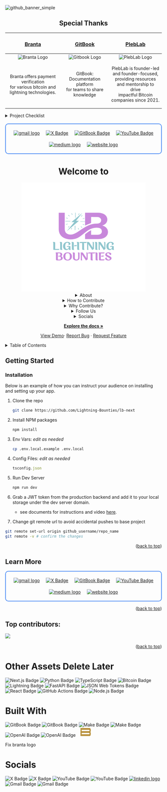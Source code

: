 <a id="readme-top"></a>

![github_banner_simple](https://github.com/user-attachments/assets/8cb02964-89ca-48ee-a8b6-2a7a843ed453)

<div align="center">

<h2><span> Special Thanks </span></h2>      

| <h3><a href="https://branta.pro">Branta</a></h3> | <h3><a href="https://www.gitbook.com">GitBook</a></h3> | <h3><a href="https://www.pleblab.dev/">PlebLab</h3> |
|:-------:|:-------:|:--------------------:|
| ![Branta Logo](https://pbs.twimg.com/profile_images/1730013699824332800/ZaGLT3-T_200x200.jpg) | ![Gitbook Logo](https://pbs.twimg.com/profile_images/1730174148289138688/F8UigNVy_200x200.jpg) | ![PlebLab Logo](https://avatars.githubusercontent.com/u/112909654?s=200&v=4) |
| <p align="center" width="240">Branta offers payment verification <br>for various bitcoin and lightning technologies.</p> | <p align="center" width="240">GitBook: Documentation platform<br>for teams to share knowledge</p> | <p align="center" width="240">PlebLab is founder-led and founder-focused, <br>providing resources and mentorship to drive<br>impactful Bitcoin companies since 2021.</p> |

</div>

<details> <summary>Project Checklist</summary>
  
- [x] Banner Image or Logo
- [x] 1 Paragraph Charter on what we are all about 
- [x] Links or Badges to Socials: Twitter, Documentation, Website, Blog, YouTube?
- [ ] Table of contents toggle
- [ ] Getting Started/contributing guide 
- [ ] hyperlink to scroll on table of contents
- [ ] back to the top markers/badge  
- [ ] Tech Stack, Python, Next.js, Typescript, JWT, 
- [x] Built With: Branta, Gitbook,
- [ ] Formatting / Order
- [ ]
- [ ]
- [ ]
- [ ]
- [ ]
### MISQ Pages 
- [ ] Roadmap in mermaid
- [ ] Engineering Diagrahm workflow?
- [ ] Buy me a coffee?
- [ ] Pull request template?
- [ ] 
</details>

<br />

<div align="center" style="display: flex; flex-wrap: wrap; justify-content: center; gap: 20px; border: 2px solid #4285f4; padding: 20px; border-radius: 10px;">

  <a href="mailto:founders@lightningbounties.com" target="_blank">
    <img src="https://img.shields.io/badge/Gmail-D14836?style=for-the-badge&logo=gmail&logoColor=white" height="35" alt="gmail logo" />
  </a>
  <a href="https://https://x.com/LBounties" target="_blank">
    <img src="https://img.shields.io/badge/X-000?logo=x&logoColor=fff&style=for-the-badge" height="35" alt="X Badge">
  </a> 
  <a href="https://docs.lightningbounties.com" target="_blank">
    <img src="https://img.shields.io/badge/Documentation-BBDDE5?logo=gitbook&logoColor=000&style=for-the-badge" height="35" alt="GitBook Badge">
  </a>
   <a href="https://www.youtube.com/@LightningBounties" target="_blank">
    <img src="https://img.shields.io/badge/YouTube-F00?logo=youtube&logoColor=fff&style=for-the-badge" height="35" alt="YouTube Badge">
  </a>
  
  <a href="https://blog.lightningbounties.com" target="_blank">
    <img src="https://img.shields.io/badge/LB%20blog-FF8800?style=for-the-badge&logo=Microdotblog&logoColor=white" height="35" alt="medium logo" />
  </a>

  <a href="https://app.lightningbounties.com" target="_blank">
    <img src="https://img.shields.io/badge/website-000000?style=for-the-badge&logo=About.me&logoColor=white" height="35" alt="website logo" />
  </a>
</div>

<div align="center">
  <h1>Welcome to</h1>
  <a href="https://github.com/othneildrew/Best-README-Template">
    <img src="lb_bw_initals_typography_vaporwave.png" alt="Logo" width="400" height="350">
  </a>
    <details> <summary>About</summary>
      <div align="start">
      <p> In the current landscape, many open-source bug bounty platforms inadvertently shut out developers from regions outside the USA and EU, creating barriers to participation and diversity. To address this, Lightning Bounties is revolutionizing open-source development by integrating Bitcoin payments directly into GitHub. This approach aligns with the core principles of the open-source software and Bitcoin movements—decentralization, transparency, and inclusivity—by offering seamless and instantaneous financial rewards to developers globally. By leveraging the Bitcoin Lightning Network, Lightning Bounties ensures that contributions to open-source projects are directly rewarded, fostering a sustainable and thriving community where developers can easily receive compensation for their valuable work </p>
      </div>
  </details>
<details>
  
<summary>How to Contribute</summary>
<div align="start">
  <h2>🚀 How to Contribute</h2>

1. **Find an open bounty** on our [bounty platform](https://app.lightningbounties.com) or in the [Issues tab](https://github.com/Lightning-Bounties/docs/issues).
2. **Fork this repository** and create a new branch for your work.
3. **Make your changes** and commit them with clear, concise commit messages.
4. **Submit a Pull Request** with a detailed description of your changes.
5. **Get paid in SATs** once your PR is reviewed and merged!

***For a full guide on our contribution process,*** please check our [Contribution Guidelines](about-lb/contributing.md).
</div>
</details>
<details>

<summary>Why Contribute?</summary>
<div align="start">
  <h2>⭐Why Contribute? </h2>
  
- **Earn Bitcoin**: Get paid in sats for your valuable contributions.
- **Learn**: Dive deep into Open-Source, Bitcoin, & Lightning Network technologies and uncover the future of money and decentralized tech.
- **Accelerate Bug Fixes**: Collaborate with talented security researchers to speed up bug fixes, saving newbie coders valuable time.
- **Join the Community**: Become part of the vibrant Open-Source Movement and build the future you want to see.
</div>
</details>

  <details> <summary>Follow Us</summary>
    <div align="center" style="display: flex; flex-wrap: wrap; justify-content: center; gap: 20px; border: 2px solid #4285f4; padding: 20px; border-radius: 10px;">

  <a href="mailto:founders@lightningbounties.com" target="_blank">
    <img src="https://img.shields.io/badge/Gmail-D14836?style=for-the-badge&logo=gmail&logoColor=white" height="35" alt="gmail logo" />
  </a>
  <a href="https://https://x.com/LBounties" target="_blank">
    <img src="https://img.shields.io/badge/X-000?logo=x&logoColor=fff&style=for-the-badge" height="35" alt="X Badge">
  </a> 
  <a href="https://docs.lightningbounties.com" target="_blank">
    <img src="https://img.shields.io/badge/Documentation-BBDDE5?logo=gitbook&logoColor=000&style=for-the-badge" height="35" alt="GitBook Badge">
  </a>
   <a href="https://www.youtube.com/@LightningBounties" target="_blank">
    <img src="https://img.shields.io/badge/YouTube-F00?logo=youtube&logoColor=fff&style=for-the-badge" height="35" alt="YouTube Badge">
  </a>
  
  <a href="https://blog.lightningbounties.com" target="_blank">
    <img src="https://img.shields.io/badge/LB%20blog-FF8800?style=for-the-badge&logo=Microdotblog&logoColor=white" height="35" alt="medium logo" />
  </a>

  <a href="https://app.lightningbounties.com" target="_blank">
    <img src="https://img.shields.io/badge/website-000000?style=for-the-badge&logo=About.me&logoColor=white" height="35" alt="website logo" />
  </a>
</div>
    </details>

  <details> <summary>Socials</summary>
        <div align="center" style="display: flex; flex-wrap: wrap; justify-content: center; gap: 20px; border: 2px solid #4285f4; padding: 20px; border-radius: 10px;">
### Welcome to The Lightning Bounties Social Accounts!

Connect with us and stay up-to-date. Engage through direct communication, code exploration, or social media on our various platforms.



<table><thead><tr><th width="200" align="center">Social Account</th><th align="center">Purpose</th></tr></thead><tbody><tr><td align="center"> <img src="../.gitbook/assets/website-#ABAB54FF.svg" alt="" data-size="line"> <a href="https://www.lightningbounties.com/">Website </a></td><td align="center">Visit our website to learn more about Lightning Bounties, view our blog, sign up for our waitlist, and track our progress. </td></tr><tr><td align="center"><img src="../.gitbook/assets/beta-#ABAB54FF.svg" alt="" data-size="line"><a href="https://app.lightningbounties.com/">Bounty Platform</a></td><td align="center">Interested in earning some Bitcoin? Go to our Bug Bounty Platform and Start Solving Bounties. New bounties are posted daily.</td></tr><tr><td align="center"><img src="../.gitbook/assets/github-#ABAB54FF.svg" alt="" data-size="line"><a href="https://github.com/MIT-Bitcoin-2024"> GitHub</a></td><td align="center">Explore our GitHub repo to access our platform's source code, contribute improvements, and review reported issues.</td></tr><tr><td align="center"><img src="../.gitbook/assets/twitter-#ABAB54FF.svg" alt="" data-size="line"> <a href="https://x.com/LBounties">Twitter </a></td><td align="center">Follow us on Twitter to stay updated with real-time program announcements, news, and important information.</td></tr><tr><td align="center"><img src="../.gitbook/assets/telegram-#ABAB54FF.svg" alt="" data-size="line">  <a href="https://t.me/+vEnFunP_mfRjOTJh">Telegram </a></td><td align="center">Join our Telegram group to connect with us directly.</td></tr><tr><td align="center"><img src="../.gitbook/assets/youtube-#ABAB54FF.svg" alt="" data-size="line"> <a href="https://youtube.com/@lightningbounties?si=AGCT8Zqazy1IUDaX">YouTube</a></td><td align="center">Subscribe to our YouTube channel to access educational videos, and learn through our in-depth tutorials. </td></tr><tr><td align="center"> <img src="../.gitbook/assets/email-#ABAB54FF.svg" alt="" data-size="line"> <a href="mailto:founders@lightningbounties.com">Email</a></td><td align="center">For inquiries, feedback, or collaboration opportunities, please email us. Our team will gladly assist you.</td></tr></tbody></table>
</div>
    </details>


  <p>
    <a href="https://docs.lightningbounties.com"><strong>Explore the docs »</strong></a>
  </p>
  <p>
    <a href="https://github.com/othneildrew/Best-README-Template">View Demo</a>·
    <a href="https://github.com/othneildrew/Best-README-Template/issues/new?labels=bug&template=bug-report---.md">Report Bug</a>
    ·
    <a href="https://github.com/othneildrew/Best-README-Template/issues/new?labels=enhancement&template=feature-request---.md">Request Feature</a>
  </p>
</div>



<!-- TABLE OF CONTENTS -->
<details>
  <summary>Table of Contents</summary>
  <ol>
    <li>
      <a href="#about-the-project">About The Project</a>
      <ul>
        <li><a href="#built-with">Built With</a></li>
      </ul>
    </li>
    <li>
      <a href="#getting-started">Getting Started</a>
      <ul>
        <li><a href="#prerequisites">Prerequisites</a></li>
        <li><a href="#installation">Installation</a></li>
      </ul>
    </li>
    <li><a href="#usage">Usage</a></li>
    <li><a href="#roadmap">Roadmap</a></li>
    <li><a href="#contributing">Contributing</a></li>
    <li><a href="#license">License</a></li>
    <li><a href="#contact">Contact</a></li>
    <li><a href="#acknowledgments">Acknowledgments</a></li>
  </ol>
</details>



## Getting Started
 
### Installation

Below is an example of how you can instruct your audience on installing and setting up your app. 

1. Clone the repo
   ```sh
   git clone https://github.com/Lightning-Bounties/lb-next
   ```
2. Install NPM packages
   ```sh
   npm install
   ```
3. Env Vars: <em> edit as needed </em>
   ```sh
   cp .env.local.example .env.local
   ```
4. Config Files: <em> edit as needed </em>
   ```js
   tsconfig.json
   ```  
5. Run Dev Server
   ```sh
   npm run dev
   ```
6.  Grab a JWT token from the production backend and add it to your local storage under the dev server domain.
    - see documents for instructions and video [here](https://docs.lightningbounties.com/docs/solve-a-bounty/working-on-opensource-frontend-lb-next).
      
7.  Change git remote url to avoid accidental pushes to base project
   ```sh
   git remote set-url origin github_username/repo_name
   git remote -v # confirm the changes
   ```

<p align="right">(<a href="#readme-top">back to top</a>)</p>

## Learn More

<div align="center" style="display: flex; flex-wrap: wrap; justify-content: center; gap: 20px; border: 2px solid #4285f4; padding: 20px; border-radius: 10px;">

  <a href="mailto:founders@lightningbounties.com" target="_blank">
    <img src="https://img.shields.io/badge/Gmail-D14836?style=for-the-badge&logo=gmail&logoColor=white" height="35" alt="gmail logo" />
  </a>
  <a href="https://https://x.com/LBounties" target="_blank">
    <img src="https://img.shields.io/badge/X-000?logo=x&logoColor=fff&style=for-the-badge" height="35" alt="X Badge">
  </a> 
  <a href="https://docs.lightningbounties.com" target="_blank">
    <img src="https://img.shields.io/badge/Documentation-BBDDE5?logo=gitbook&logoColor=000&style=for-the-badge" height="35" alt="GitBook Badge">
  </a>
   <a href="https://www.youtube.com/@LightningBounties" target="_blank">
    <img src="https://img.shields.io/badge/YouTube-F00?logo=youtube&logoColor=fff&style=for-the-badge" height="35" alt="YouTube Badge">
  </a>
  
  <a href="https://blog.lightningbounties.com" target="_blank">
    <img src="https://img.shields.io/badge/LB%20blog-FF8800?style=for-the-badge&logo=Microdotblog&logoColor=white" height="35" alt="medium logo" />
  </a>

  <a href="https://app.lightningbounties.com" target="_blank">
    <img src="https://img.shields.io/badge/website-000000?style=for-the-badge&logo=About.me&logoColor=white" height="35" alt="website logo" />
  </a>
</div>
<p align="right">(<a href="#readme-top">back to top</a>)</p>

## Top contributors: 

<a href="https://github.com/Lightning-Bounties/lb-next/graphs/contributors">
  <img src="https://contrib.rocks/image?repo=Lightning-Bounties/lb-next" />
</a>

<p align="right">(<a href="#readme-top">back to top</a>)</p>



# Other Assets Delete Later 
<img src="https://img.shields.io/badge/Next.js-000?logo=nextdotjs&logoColor=fff&style=for-the-badge" alt="Next.js Badge">
<img src="https://img.shields.io/badge/Python-3776AB?logo=python&logoColor=fff&style=for-the-badge" alt="Python Badge">
<img src="https://img.shields.io/badge/TypeScript-3178C6?logo=typescript&logoColor=fff&style=for-the-badge" alt="TypeScript Badge">
<img src="https://img.shields.io/badge/Bitcoin-F7931A?logo=bitcoin&logoColor=fff&style=for-the-badge" alt="Bitcoin Badge">
<img src="https://img.shields.io/badge/Lightning-792EE5?logo=lightning&logoColor=fff&style=for-the-badge" alt="Lightning Badge">
<img src="https://img.shields.io/badge/FastAPI-009688?logo=fastapi&logoColor=fff&style=for-the-badge" alt="FastAPI Badge">
<img src="https://img.shields.io/badge/JSON%20Web%20Tokens-000?logo=jsonwebtokens&logoColor=fff&style=for-the-badge" alt="JSON Web Tokens Badge">
<img src="https://img.shields.io/badge/React-61DAFB?logo=react&logoColor=000&style=for-the-badge" alt="React Badge">
<img src="https://img.shields.io/badge/GitHub%20Actions-2088FF?logo=githubactions&logoColor=fff&style=for-the-badge" alt="GitHub Actions Badge">
<img src="https://img.shields.io/badge/Node.js-5FA04E?logo=nodedotjs&logoColor=fff&style=for-the-badge" alt="Node.js Badge">


# Built With 
<img src="https://img.shields.io/badge/GitBook-BBDDE5?logo=gitbook&logoColor=000&style=for-the-badge" alt="GitBook Badge">
<img src="https://img.shields.io/badge/GitBook-BBDDE5?logo=gitbook&logoColor=000&style=plastic" alt="GitBook Badge">

<img src="https://img.shields.io/badge/Make-6D00CC?logo=make&logoColor=fff&style=for-the-badge" alt="Make Badge">
<img src="https://img.shields.io/badge/Make-6D00CC?logo=make&logoColor=fff&style=plastic" alt="Make Badge">

<img src="https://img.shields.io/badge/OpenAI-412991?logo=openai&logoColor=fff&style=for-the-badge" alt="OpenAI Badge">
<img src="https://img.shields.io/badge/OpenAI-412991?logo=openai&logoColor=fff&style=plastic" alt="OpenAI Badge">

<img width="6"/>
<img src="https://github.com/BrantaOps/Assets/blob/main/Logos/favicon.png" height="30" width="36" alt="Branta Badge">
<img width="12" />

Fix branta logo  



# Socials 
<img src="https://img.shields.io/badge/X-000?logo=x&logoColor=fff&style=for-the-badge" alt="X Badge">
<img src="https://img.shields.io/badge/X-000?logo=x&logoColor=fff&style=plastic" alt="X Badge">

<img src="https://img.shields.io/badge/YouTube-F00?logo=youtube&logoColor=fff&style=for-the-badge" alt="YouTube Badge">
<img src="https://img.shields.io/badge/YouTube-F00?logo=youtube&logoColor=fff&style=plastic" alt="YouTube Badge">

  <a href="https://www.linkedin.com/in/michael-abramo/" target="_blank">
    <img src="https://img.shields.io/static/v1?message=LinkedIn&logo=linkedin&label=&color=0077B5&logoColor=white&labelColor=&style=for-the-badge" height="35" alt="linkedin logo" />
  </a>

<img src="https://img.shields.io/badge/Gmail-EA4335?logo=gmail&logoColor=fff&style=for-the-badge" alt="Gmail Badge">
<img src="https://img.shields.io/badge/Gmail-EA4335?logo=gmail&logoColor=fff&style=plastic" alt="Gmail Badge">
